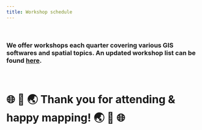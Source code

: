 ```yaml
---
title: Workshop schedule
---
```


<br>

### We offer workshops each quarter covering various GIS softwares and spatial topics. An updated workshop list can be found [here](https://planitpurple.northwestern.edu/#search=/0/8//%22GIS%22). 

<br>

# 🌐 💚 🌏 Thank you for attending & happy mapping! 🌏 💚 🌐
